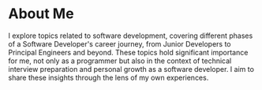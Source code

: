 <h1>About Me</h1>

I explore topics related to software development, covering different phases of a Software Developer's career journey, from Junior Developers to Principal Engineers and beyond. These topics hold significant importance for me, not only as a programmer but also in the context of technical interview preparation and personal growth as a software developer. I aim to share these insights through the lens of my own experiences.
<!---
TheDevTales/TheDevTales is a ✨ special ✨ repository because its `README.md` (this file) appears on your GitHub profile.
You can click the Preview link to take a look at your changes.
--->
